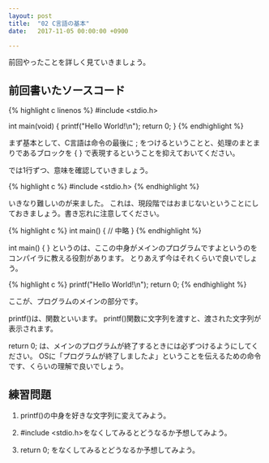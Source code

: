 ```yaml
---
layout: post
title:  "02 C言語の基本"
date:   2017-11-05 00:00:00 +0900

---
```



前回やったことを詳しく見ていきましょう。

## 前回書いたソースコード

{% highlight c linenos %}
#include <stdio.h>

int main(void) {
        printf("Hello World!\n");
        return 0;
}
{% endhighlight %}

まず基本として、C言語は命令の最後に ; をつけるということと、処理のまとまりであるブロックを { } で表現するということを抑えておいてください。

では1行ずつ、意味を確認していきましょう。

{% highlight c %}
#include <stdio.h>
{% endhighlight %}

いきなり難しいのが来ました。
これは、現段階ではおまじないということにしておきましょう。書き忘れに注意してください。


{% highlight c %}
int main()
{
    // 中略
}
{% endhighlight %}

int main() { } というのは、ここの中身がメインのプログラムですよというのをコンパイラに教える役割があります。
とりあえず今はそれくらいで良いでしょう。


{% highlight c %}
        printf("Hello World!\n");
        return 0;
{% endhighlight %}

ここが、プログラムのメインの部分です。

printf()は、関数といいます。
printf()関数に文字列を渡すと、渡された文字列が表示されます。

return 0; は、メインのプログラムが終了するときには必ずつけるようにしてください。
OSに「プログラムが終了しましたよ」ということを伝えるための命令です、くらいの理解で良いでしょう。


## 練習問題

1. printf()の中身を好きな文字列に変えてみよう。

2. #include <stdio.h>をなくしてみるとどうなるか予想してみよう。

3. return 0; をなくしてみるとどうなるか予想してみよう。

